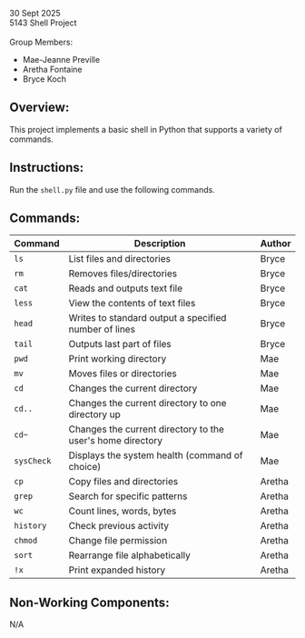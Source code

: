 30 Sept 2025 <br>
5143 Shell Project <br><br>
Group Members:
- Mae-Jeanne Preville
- Aretha Fontaine 
- Bryce Koch

## Overview:
This project implements a basic shell in Python that supports a variety of commands.

## Instructions:
Run the `shell.py` file and use the following commands.

## Commands:
| Command   | Description                     | Author   |
|-----------|---------------------------------|----------|
| `ls`      | List files and directories      |   Bryce  |
| `rm`      | Removes files/directories       |   Bryce  |
| `cat`     | Reads and outputs text file     |   Bryce  |
| `less`    | View the contents of text files |   Bryce  |
| `head`    | Writes to standard output a specified number of lines      |   Bryce  |
| `tail`    | Outputs last part of files      |   Bryce  |
| `pwd`     | Print working directory         |   Mae    |
| `mv`      | Moves files or directories      |   Mae    |
| `cd`      | Changes the current directory   |   Mae    |
| `cd..`    | Changes the current directory to one directory up             |   Mae    |
| `cd~`     | Changes the current directory to the user's home directory    |   Mae    |
| `sysCheck`| Displays the system health (command of choice)             |   Mae    |
| `cp`      | Copy files and directories      |  Aretha  |
| `grep`    | Search for specific patterns    |  Aretha  |
| `wc`      | Count lines, words, bytes       |  Aretha  |
| `history` | Check previous activity         |  Aretha  |
| `chmod`   | Change file permission          |  Aretha  |
| `sort`    | Rearrange file alphabetically   |  Aretha  |
| `!x`      | Print expanded history          |  Aretha  |

## Non-Working Components:
N/A
